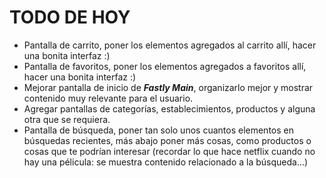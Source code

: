 # TODO DE HOY
* Pantalla de carrito, poner los elementos agregados al carrito allí, hacer una bonita interfaz :)
* Pantalla de favoritos, poner los elementos agregados a favoritos allí, hacer una bonita interfaz :)
* Mejorar pantalla de inicio de ***Fastly Main***, organizarlo mejor y mostrar contenido muy relevante para el usuario.
* Agregar pantallas de categorías, establecimientos, productos y alguna otra que se requiera.
* Pantalla de búsqueda, poner tan solo unos cuantos elementos en búsquedas recientes, más abajo poner más cosas, como productos o cosas que te podrían interesar (recordar lo que hace netflix cuando no hay una pélicula: se muestra contenido relacionado a la búsqueda...)
